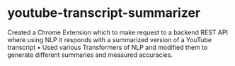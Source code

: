 # youtube-transcript-summarizer
 Created a Chrome Extension which to make request to a backend REST API where using NLP it responds with a  summarized version of a YouTube transcript • Used various Transformers of NLP and modified them to generate different summaries and measured accuracies.

